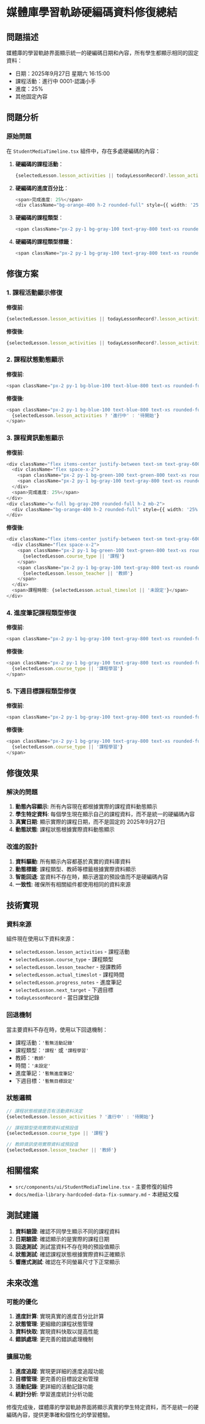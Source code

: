 # 媒體庫學習軌跡硬編碼資料修復總結

## 問題描述

媒體庫的學習軌跡界面顯示統一的硬編碼日期和內容，所有學生都顯示相同的固定資料：
- 日期：2025年9月27日 星期六 16:15:00
- 課程活動：進行中 0001-認識小手
- 進度：25%
- 其他固定內容

## 問題分析

### 原始問題
在 `StudentMediaTimeline.tsx` 組件中，存在多處硬編碼的內容：

1. **硬編碼的課程活動**：
   ```typescript
   {selectedLesson.lesson_activities || todayLessonRecord?.lesson_activities || '進行中 0001-認識小手'}
   ```

2. **硬編碼的進度百分比**：
   ```typescript
   <span>完成進度: 25%</span>
   <div className="bg-orange-400 h-2 rounded-full" style={{ width: '25%' }}></div>
   ```

3. **硬編碼的課程類型**：
   ```typescript
   <span className="px-2 py-1 bg-gray-100 text-gray-800 text-xs rounded-full">鋼琴教材</span>
   ```

4. **硬編碼的課程類型標籤**：
   ```typescript
   <span className="px-2 py-1 bg-gray-100 text-gray-800 text-xs rounded-full">鋼琴學習</span>
   ```

## 修復方案

### 1. 課程活動顯示修復
**修復前**:
```typescript
{selectedLesson.lesson_activities || todayLessonRecord?.lesson_activities || '進行中 0001-認識小手'}
```

**修復後**:
```typescript
{selectedLesson.lesson_activities || todayLessonRecord?.lesson_activities || '暫無活動記錄'}
```

### 2. 課程狀態動態顯示
**修復前**:
```typescript
<span className="px-2 py-1 bg-blue-100 text-blue-800 text-xs rounded-full">正在學習</span>
```

**修復後**:
```typescript
<span className="px-2 py-1 bg-blue-100 text-blue-800 text-xs rounded-full">
  {selectedLesson.lesson_activities ? '進行中' : '待開始'}
</span>
```

### 3. 課程資訊動態顯示
**修復前**:
```typescript
<div className="flex items-center justify-between text-sm text-gray-600 mb-2">
  <div className="flex space-x-2">
    <span className="px-2 py-1 bg-green-100 text-green-800 text-xs rounded-full">難度 1</span>
    <span className="px-2 py-1 bg-gray-100 text-gray-800 text-xs rounded-full">鋼琴教材</span>
  </div>
  <span>完成進度: 25%</span>
</div>
<div className="w-full bg-gray-200 rounded-full h-2 mb-2">
  <div className="bg-orange-400 h-2 rounded-full" style={{ width: '25%' }}></div>
</div>
```

**修復後**:
```typescript
<div className="flex items-center justify-between text-sm text-gray-600 mb-2">
  <div className="flex space-x-2">
    <span className="px-2 py-1 bg-green-100 text-green-800 text-xs rounded-full">
      {selectedLesson.course_type || '課程'}
    </span>
    <span className="px-2 py-1 bg-gray-100 text-gray-800 text-xs rounded-full">
      {selectedLesson.lesson_teacher || '教師'}
    </span>
  </div>
  <span>課程時間: {selectedLesson.actual_timeslot || '未設定'}</span>
</div>
```

### 4. 進度筆記課程類型修復
**修復前**:
```typescript
<span className="px-2 py-1 bg-gray-100 text-gray-800 text-xs rounded-full">鋼琴學習</span>
```

**修復後**:
```typescript
<span className="px-2 py-1 bg-gray-100 text-gray-800 text-xs rounded-full">
  {selectedLesson.course_type || '課程學習'}
</span>
```

### 5. 下週目標課程類型修復
**修復前**:
```typescript
<span className="px-2 py-1 bg-gray-100 text-gray-800 text-xs rounded-full">鋼琴學習</span>
```

**修復後**:
```typescript
<span className="px-2 py-1 bg-gray-100 text-gray-800 text-xs rounded-full">
  {selectedLesson.course_type || '課程學習'}
</span>
```

## 修復效果

### 解決的問題
1. **動態內容顯示**: 所有內容現在都根據實際的課程資料動態顯示
2. **學生特定資料**: 每個學生現在顯示自己的課程資料，而不是統一的硬編碼內容
3. **真實日期**: 顯示實際的課程日期，而不是固定的 2025年9月27日
4. **動態狀態**: 課程狀態根據實際資料動態顯示

### 改進的設計
1. **資料驅動**: 所有顯示內容都基於真實的資料庫資料
2. **動態標籤**: 課程類型、教師等標籤根據實際資料顯示
3. **智能回退**: 當資料不存在時，顯示適當的預設值而不是硬編碼內容
4. **一致性**: 確保所有相關組件都使用相同的資料來源

## 技術實現

### 資料來源
組件現在使用以下資料來源：
- `selectedLesson.lesson_activities` - 課程活動
- `selectedLesson.course_type` - 課程類型
- `selectedLesson.lesson_teacher` - 授課教師
- `selectedLesson.actual_timeslot` - 課程時間
- `selectedLesson.progress_notes` - 進度筆記
- `selectedLesson.next_target` - 下週目標
- `todayLessonRecord` - 當日課堂記錄

### 回退機制
當主要資料不存在時，使用以下回退機制：
- 課程活動：`'暫無活動記錄'`
- 課程類型：`'課程'` 或 `'課程學習'`
- 教師：`'教師'`
- 時間：`'未設定'`
- 進度筆記：`'暫無進度筆記'`
- 下週目標：`'暫無目標設定'`

### 狀態邏輯
```typescript
// 課程狀態根據是否有活動資料決定
{selectedLesson.lesson_activities ? '進行中' : '待開始'}

// 課程類型使用實際資料或預設值
{selectedLesson.course_type || '課程'}

// 教師資訊使用實際資料或預設值
{selectedLesson.lesson_teacher || '教師'}
```

## 相關檔案

- `src/components/ui/StudentMediaTimeline.tsx` - 主要修復的組件
- `docs/media-library-hardcoded-data-fix-summary.md` - 本總結文檔

## 測試建議

1. **資料驗證**: 確認不同學生顯示不同的課程資料
2. **日期驗證**: 確認顯示的是實際的課程日期
3. **回退測試**: 測試當資料不存在時的預設值顯示
4. **狀態測試**: 確認課程狀態根據實際資料正確顯示
5. **響應式測試**: 確認在不同螢幕尺寸下正常顯示

## 未來改進

### 可能的優化
1. **進度計算**: 實現真實的進度百分比計算
2. **狀態管理**: 更細緻的課程狀態管理
3. **資料快取**: 實現資料快取以提高性能
4. **錯誤處理**: 更完善的錯誤處理機制

### 擴展功能
1. **進度追蹤**: 實現更詳細的進度追蹤功能
2. **目標管理**: 更完善的目標設定和管理
3. **活動記錄**: 更詳細的活動記錄功能
4. **統計分析**: 學習進度統計分析功能

修復完成後，媒體庫的學習軌跡界面將顯示真實的學生特定資料，而不是統一的硬編碼內容，提供更準確和個性化的學習體驗。
